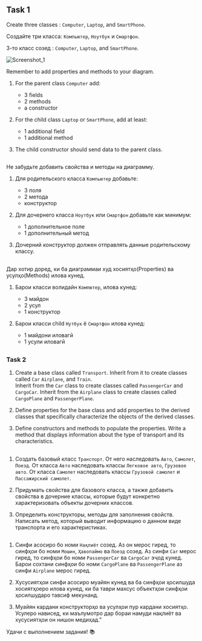 

## Task 1

Create three classes : `Computer`, `Laptop`, and `SmartPhone`.   

Создайте три класса: `Компьютер`, `Ноутбук` и `Смартфон`.

3-то класс созед : `Computer`, `Laptop`, and `SmartPhone`.

![Screenshot_1](./Images/Screenshot_1.jpg)

 Remember to add properties and methods to your diagram.
1. For the parent class `Computer` add:
   - 3 fields
   - 2 methods
   - a constructor

2. For the child class `Laptop` or `SmartPhone`, add at least:
   - 1 additional field
   - 1 additional method

3. The child constructor should send data to the parent class.

##

Не забудьте добавить свойства и методы на диаграмму.
1. Для родительского класса `Компьютер` добавьте:
    - 3 поля
    - 2 метода
    - конструктор

2. Для дочернего класса `Ноутбук` или `Смартфон` добавьте как минимум:
    - 1 дополнительное поле
    - 1 дополнительный метод

3. Дочерний конструктор должен отправлять данные родительскому классу.

##

Дар хотир доред, ки ба диаграммаи худ хосиятҳо(Properties) ва усулҳо(Methods) илова кунед.
1. Барои класси волидайн `Компютер`, илова кунед:
    - 3 майдон
    - 2 усул
    - 1 конструктор

2. Барои класси сhild  `Нутбук` ё `Смартфон` илова кунед:
    - 1 майдони иловагӣ
    - 1 усули иловагӣ

##

### Task 2

1. Create a base class called `Transport`. Inherit from it to create classes called `Car` `Airplane`, and `Train`.                                                
Inherit from the `Car` class to create classes called `PassengerCar` and `CargoCar`.      Inherit from the `Airplane` class to create classes called `CargoPlane` and `PassengerPlane`.                                                 
2. Define properties for the base class and add properties to the derived classes that specifically characterize the objects of the derived classes.

3. Define constructors and methods to populate the properties. Write a method that displays information about the type of transport and its characteristics.

##

1. Создать базовый класс `Транспорт`. От него наследовать `Авто`, `Самолет`, `Поезд`.
От класса `Авто` наследовать классы `Легковое авто`, `Грузовое авто`. От класса `Самолет` наследовать классы `Грузовой самолет` и `Пассажирский самолет`.

2. Придумать свойства для базового класса, а также добавить свойства в дочерние классы, которые будут конкретно характеризовать объекты дочерних классов.

3. Определить конструкторы, методы для заполнения свойств. Написать метод, который выводит информацию о данном виде транспорта и его характеристиках.


##

1. Синфи асосиро бо номи `Нақлиёт` созед. Аз он мерос гиред, то синфҳои бо номи `Мошин`, `Ҳавопаймо` ва `Поезд` созед.
Аз синфи `Car` мерос гиред, то синфҳои бо номи `PassengerCar` ва `CargoCar` эҷод кунед.
Барои сохтани синфҳои бо номи `CargoPlane` ва `PassengerPlane` аз синфи `Airplane` мерос гиред.

3. Хусусиятҳои синфи асосиро муайян кунед ва ба синфҳои ҳосилшуда хосиятҳоеро илова кунед, ки ба таври махсус объектҳои синфҳои ҳосилшударо тавсиф мекунанд.

4. Муайян кардани конструкторҳо ва усулҳои пур кардани хосиятҳо. Усулеро нависед, ки маълумотро дар бораи намуди нақлиёт ва хусусиятҳои он нишон медиҳад."

Удачи с выполнением задания! 📚